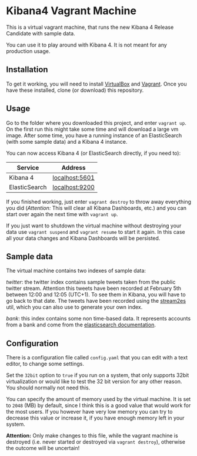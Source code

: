 Kibana4 Vagrant Machine
=======================

This is a virtual vagrant machine, that runs the new Kibana 4 Release Candidate with sample data.

You can use it to play around with Kibana 4. It is not meant for any production usage.

Installation
------------

To get it working, you will need to install [VirtualBox](https://www.virtualbox.org/wiki/Downloads)
and [Vagrant](https://www.vagrantup.com). Once you have these installed, clone
(or download) this repository.

Usage
-----

Go to the folder where you downloaded this project, and enter `vagrant up`.
On the first run this might take some time and will download a large vm image.
After some time, you have a running instance of an ElasticSearch (with some
sample data) and a Kibana 4 instance.

You can now access Kibana 4 (or ElasticSearch directly, if you need to):

| Service       | Address                                 |
|---------------|-----------------------------------------|
| Kibana 4      | [localhost:5601](http://localhost:5601) |
| ElasticSearch | [localhost:9200](http://localhost:9200) |

If you finished working, just enter `vagrant destroy` to throw away everything you
did (*Attention:* This will clear all Kibana Dashboards, etc.) and you can start over again
the next time with `vagrant up`.

If you just want to shutdown the virtual machine without destroying your
data use `vagrant suspend` and `vagrant resume` to start it again. In this
case all your data changes and Kibana Dashboards will be persisted.

Sample data
-----------

The virtual machine contains two indexes of sample data:

*twitter*: the twitter index contains sample tweets taken from the public twitter stream.
Attention this tweets have been recorded at February 5th between 12:00 and 12:05 (UTC+1).
To see them in Kibana, you will have to go back to that date. The tweets have been recorded
using the [stream2es](https://github.com/elasticsearch/stream2es) util, which you can also use
to generate your own index.

*bank*: this index contains some non time-based data. It represents accounts from a bank
and come from the [elasticsearch documentation](http://www.elasticsearch.org/guide/en/elasticsearch/reference/current/_exploring_your_data.html).

Configuration
-------------

There is a configuration file called `config.yaml` that you can edit with a text editor, to change
some settings.

Set the `32bit` option to `true` if you run on a system, that only supports 32bit virtualization or
would like to test the 32 bit version for any other reason. You should normally not need this.

You can specify the amount of memory used by the virtual machine. It is set to `2048` (MB) by default,
since I think this is a good value that would work for the most users. If you however have very low memory
you can try to decrease this value or increase it, if you have enough memory left in your system.

**Attention:** Only make changes to this file, while the vagrant machine is destroyed (i.e. never started or
destroyed via `vagrant destroy`), otherwise the outcome will be uncertain!